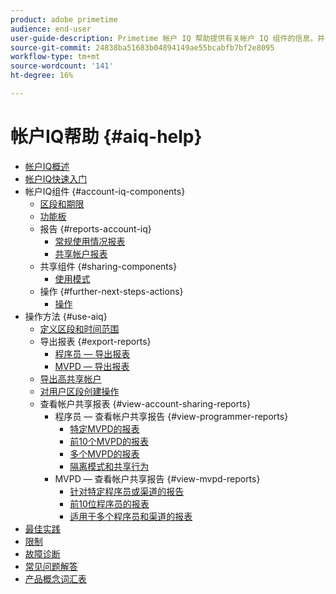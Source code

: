 ```yaml
---
product: adobe primetime
audience: end-user
user-guide-description: Primetime 帐户 IQ 帮助提供有关帐户 IQ 组件的信息，并引导您了解使用各种组件的用户旅程。
source-git-commit: 24838ba51683b04894149ae55bcabfb7bf2e8095
workflow-type: tm+mt
source-wordcount: '141'
ht-degree: 16%

---
```


# 帐户IQ帮助 {#aiq-help}

+ [帐户IQ概述](/help/AccountIQ/home.md)
+ [帐户IQ快速入门](/help/AccountIQ/get-started.md)
+ 帐户IQ组件 {#account-iq-components}
   + [区段和期限](/help/AccountIQ/segments-timeframe.md)
   + [功能板](/help/AccountIQ/dashboard.md)
   + 报告 {#reports-account-iq}
      + [常规使用情况报表](/help/AccountIQ/general-usage-reports.md)
      + [共享帐户报表](/help/AccountIQ/shared-acc-reports.md)
   + 共享组件 {#sharing-components}
      + [使用模式](/help/AccountIQ/usage-patterns.md)
   + 操作 {#further-next-steps-actions}
      + [操作](/help/AccountIQ/operations.md)
+ 操作方法 {#use-aiq}
   + [定义区段和时间范围](/help/AccountIQ/howto-select-segment-timeframe.md)
   + 导出报表 {#export-reports}
      + [程序员 — 导出报表](/help/AccountIQ/export-segment-metrics-progr.md)
      + [MVPD — 导出报表](/help/AccountIQ/export-segment-metrics-mvpd.md)
   + [导出高共享帐户](/help/AccountIQ/export-acc-information.md)
   + [对用户区段创建操作](/help/AccountIQ/operation-affecting-user-segment.md)
   + 查看帐户共享报表 {#view-account-sharing-reports}
      + 程序员 — 查看帐户共享报告 {#view-programmer-reports}
         + [特定MVPD的报表](/help/AccountIQ/reports-for-specific-mvpds.md)
         + [前10个MVPD的报表](/help/AccountIQ/top-10-mvpd-reports.md)
         + [多个MVPD的报表](viewrep-multiple-mvpd.md)
         + [隔离模式和共享行为](/help/AccountIQ/isolation-mode.md)
      + MVPD — 查看帐户共享报告 {#view-mvpd-reports}
         + [针对特定程序员或渠道的报告](/help/AccountIQ/reports-for-specific-programmers.md)
         + [前10位程序员的报表](/help/AccountIQ/top-10-programmer-reports.md)
         + [适用于多个程序员和渠道的报表](viewrep-multiple-programmer.md)
+ [最佳实践](/help/AccountIQ/best-practices.md)
+ [限制](/help/AccountIQ/limitations.md)
+ [故障诊断](/help/AccountIQ/troubleshoot.md)
+ [常见问题解答](/help/AccountIQ/faq.md)
+ [产品概念词汇表](/help/AccountIQ/product-concepts.md)